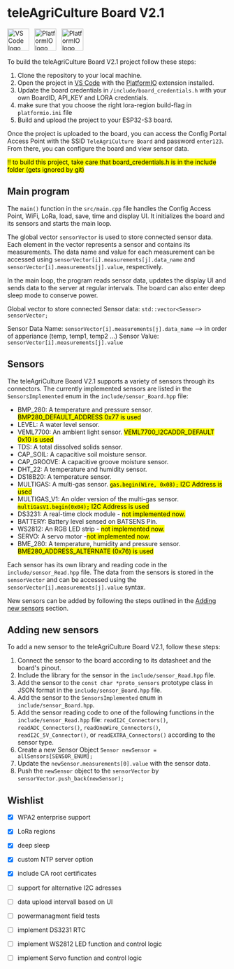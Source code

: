 # teleAgriCulture Board V2.1

[<img src="https://gitlab.com/teleagriculture/community/-/raw/main/teleAgriCulture%20Board%20V2.1/Docu/pictures/vscode.svg" alt="VS Code logo" width="50" height="50">](https://code.visualstudio.com)   &nbsp;   [<img src="https://cdn.platformio.org/images/platformio-logo-xs.fd6e881d.png" alt="PlatformIO logo" height="50">](https://platformio.org) &nbsp; [<img src="https://gitlab.com/teleagriculture/community/-/raw/main/teleAgriCulture%20Board%20V2.1/Docu/pictures/ESP32-S3.png" alt="PlatformIO logo" height="50">](https://www.espressif.com/sites/default/files/documentation/esp32-s3_datasheet_en.pdf)

To build the teleAgriCulture Board V2.1 project follow these steps:

1. Clone the repository to your local machine.
2. Open the project in [VS Code](https://code.visualstudio.com) with the [PlatformIO](https://platformio.org) extension installed.
3. Update the board credentials in `/include/board_credentials.h` with your own BoardID, API_KEY and LORA credentials.
4. make sure that you choose the right lora-region build-flag in `platformio.ini` file
5. Build and upload the project to your ESP32-S3 board.

Once the project is uploaded to the board, you can access the Config Portal Access Point with the SSID `TeleAgriCulture Board` and password `enter123`. From there, you can configure the board and view sensor data.
 
<mark>!! to build this project, take care that board_credentials.h is in the include folder (gets ignored by git)</mark>

## Main program

The `main()` function in the `src/main.cpp` file handles the Config Access Point, WiFi, LoRa, load, save, time and display UI. It initializes the board and its sensors and starts the main loop.

The global vector `sensorVector` is used to store connected sensor data. Each element in the vector represents a sensor and contains its measurements. The data name and value for each measurement can be accessed using `sensorVector[i].measurements[j].data_name` and `sensorVector[i].measurements[j].value`, respectively.

In the main loop, the program reads sensor data, updates the display UI and sends data to the server at regular intervals. The board can also enter deep sleep mode to conserve power.

Global vector to store connected Sensor data:
`std::vector<Sensor> sensorVector;`
 
Sensor Data Name: `sensorVector[i].measurements[j].data_name`    --> in order of apperiance (temp, temp1, temp2 ...)
Sensor Value:     `sensorVector[i].measurements[j].value`

## Sensors

The teleAgriCulture Board V2.1 supports a variety of sensors through its connectors. The currently implemented sensors are listed in the `SensorsImplemented` enum in the `include/sensor_Board.hpp` file:

- BMP_280: A temperature and pressure sensor. <mark>BMP280_DEFAULT_ADDRESS 0x77 is used<mark>
- LEVEL: A water level sensor.
- VEML7700: An ambient light sensor. <mark>VEML7700_I2CADDR_DEFAULT 0x10 is used<mark>
- TDS: A total dissolved solids sensor.
- CAP_SOIL: A capacitive soil moisture sensor.
- CAP_GROOVE: A capacitive groove moisture sensor.
- DHT_22: A temperature and humidity sensor.
- DS18B20: A temperature sensor.
- MULTIGAS: A multi-gas sensor. <mark>`gas.begin(Wire, 0x08);` I2C Address is used<mark>
- MULTIGAS_V1: An older version of the multi-gas sensor. <mark>`multiGasV1.begin(0x04);` I2C Address is used<mark>
- DS3231: A real-time clock module - <mark>not implemented now.<mark>
- BATTERY: Battery level sensed on BATSENS Pin.
- WS2812: An RGB LED strip - <mark>not implemented now.<mark>
- SERVO: A servo motor -<mark>not implemented now.<mark>
- BME_280: A temperature, humidity and pressure sensor. <mark>BME280_ADDRESS_ALTERNATE (0x76) is used<mark>

Each sensor has its own library and reading code in the `include/sensor_Read.hpp` file. The data from the sensors is stored in the `sensorVector` and can be accessed using the `sensorVector[i].measurements[j].value` syntax.

New sensors can be added by following the steps outlined in the [Adding new sensors](#adding-new-sensors) section.

## Adding new sensors

To add a new sensor to the teleAgriCulture Board V2.1, follow these steps:

1. Connect the sensor to the board according to its datasheet and the board's pinout.
2. Include the library for the sensor in the `include/sensor_Read.hpp` file.
3. Add the sensor to the `const char *proto_sensors` prototype class in JSON format in the `include/sensor_Board.hpp` file.
4. Add the sensor to the `SensorsImplemented` enum in `include/sensor_Board.hpp`.
5. Add the sensor reading code to one of the following functions in the `include/sensor_Read.hpp` file: `readI2C_Connectors()`, `readADC_Connectors()`, `readOneWire_Connectors()`, `readI2C_5V_Connector()`, or `readEXTRA_Connectors()` according to the sensor type.
6. Create a new Sensor Object `Sensor newSensor = allSensors[SENSOR_ENUM];`
7. Update the `newSensor.measurements[0].value` with the sensor data.
8. Push the `newSensor` object to the `sensorVector` by `sensorVector.push_back(newSensor);`


## Wishlist

- [x] WPA2 enterprise support
- [x] LoRa regions
- [x] deep sleep
- [x] custom NTP server option
- [x] include CA root certificates
- [ ] support for alternative I2C adresses
- [ ] data upload intervall based on UI
- [ ] powermanagment field tests
- [ ] implement DS3231 RTC
- [ ] implement WS2812 LED function and control logic
- [ ] implement Servo function and control logic
 